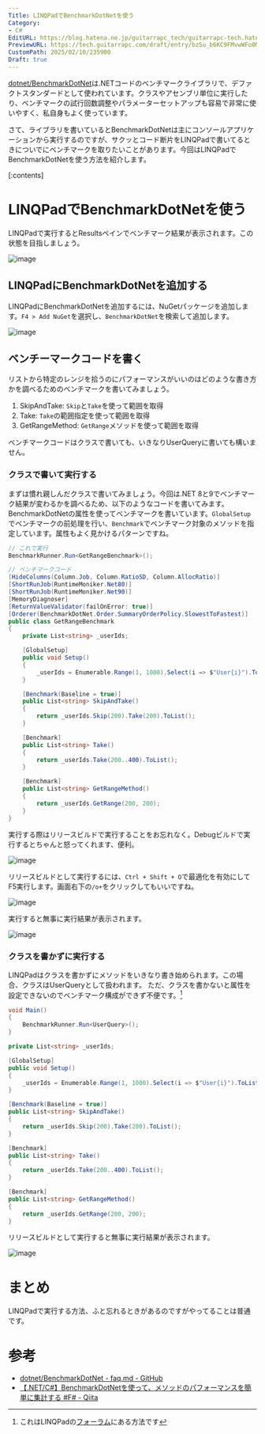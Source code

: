 ```yaml
---
Title: LINQPadでBenchmarkDotNetを使う
Category:
- C#
EditURL: https://blog.hatena.ne.jp/guitarrapc_tech/guitarrapc-tech.hatenablog.com/atom/entry/6802418398327952952
PreviewURL: https://tech.guitarrapc.com/draft/entry/bzSu_b6KC9FMvwWFo0MLidO-klk
CustomPath: 2025/02/10/235900
Draft: true
---
```


[dotnet/BenchmarkDotNet](https://github.com/dotnet/BenchmarkDotNet/tree/master)は.NETコードのベンチマークライブラリで、デファクトスタンダードとして使われています。クラスやアセンブリ単位に実行したり、ベンチマークの試行回数調整やパラメーターセットアップも容易で非常に使いやすく、私自身もよく使っています。

さて、ライブラリを書いているとBenchmarkDotNetは主にコンソールアプリケーションから実行するのですが、サクッとコード断片をLINQPadで書いてるときについでにベンチマークを取りたいことがあります。今回はLINQPadでBenchmarkDotNetを使う方法を紹介します。

[:contents]

# LINQPadでBenchmarkDotNetを使う

LINQPadで実行するとResultsペインでベンチマーク結果が表示されます。この状態を目指しましょう。

![image](https://github.com/user-attachments/assets/64f76bed-423f-4213-8899-1b796b33c0e5)

## LINQPadにBenchmarkDotNetを追加する

LINQPadにBenchmarkDotNetを追加するには、NuGetパッケージを追加します。`F4 > Add NuGet`を選択し、`BenchmarkDotNet`を検索して追加します。

![image](https://github.com/user-attachments/assets/c57a90d8-2062-4fd2-8ed6-4e0c67321a77)

## ベンチーマークコードを書く

リストから特定のレンジを拾うのにパフォーマンスがいいのはどのような書き方かを調べるためのベンチマークを書いてみましょう。

1. SkipAndTake: `Skip`と`Take`を使って範囲を取得
2. Take: `Take`の範囲指定を使って範囲を取得
3. GetRangeMethod: `GetRange`メソッドを使って範囲を取得

ベンチマークコードはクラスで書いても、いきなりUserQueryに書いても構いません。

### クラスで書いて実行する

まずは慣れ親しんだクラスで書いてみましょう。今回は.NET 8と9でベンチマーク結果が変わるかを調べるため、以下のようなコードを書いてみます。
BenchmarkDotNetの属性を使ってベンチマークを書いています。`GlobalSetup`でベンチマークの前処理を行い、`Benchmark`でベンチマーク対象のメソッドを指定しています。属性もよく見かけるパターンですね。

```cs
// これで実行
BenchmarkRunner.Run<GetRangeBenchmark>();

// ベンチマークコード
[HideColumns(Column.Job, Column.RatioSD, Column.AllocRatio)]
[ShortRunJob(RuntimeMoniker.Net80)]
[ShortRunJob(RuntimeMoniker.Net90)]
[MemoryDiagnoser]
[ReturnValueValidator(failOnError: true)]
[Orderer(BenchmarkDotNet.Order.SummaryOrderPolicy.SlowestToFastest)]
public class GetRangeBenchmark
{
    private List<string> _userIds;

    [GlobalSetup]
    public void Setup()
    {
        _userIds = Enumerable.Range(1, 1000).Select(i => $"User{i}").ToList();
    }

    [Benchmark(Baseline = true)]
    public List<string> SkipAndTake()
    {
        return _userIds.Skip(200).Take(200).ToList();
    }

    [Benchmark]
    public List<string> Take()
    {
        return _userIds.Take(200..400).ToList();
    }

    [Benchmark]
    public List<string> GetRangeMethod()
    {
        return _userIds.GetRange(200, 200);
    }
}
```

実行する際はリリースビルドで実行することをお忘れなく。Debugビルドで実行するとちゃんと怒ってくれます、便利。

![image](https://github.com/user-attachments/assets/60d7ae89-0563-4e5f-aad5-4196611b8273)

リリースビルドとして実行するには、`Ctrl + Shift + O`で最適化を有効にしてF5実行します。画面右下の`/o+`をクリックしてもいいですね。

![image](https://github.com/user-attachments/assets/5b8860d6-49a6-4f29-babb-82fad088c730)

実行すると無事に実行結果が表示されます。

![image](https://github.com/user-attachments/assets/f078ede9-98a9-45aa-b886-45132e3058f9)

### クラスを書かずに実行する

LINQPadはクラスを書かずにメソッドをいきなり書き始められます。この場合、クラスはUserQueryとして扱われます。
ただ、クラスを書かないと属性を設定できないのでベンチマーク構成ができず不便です。[^1]

```cs
void Main()
{
    BenchmarkRunner.Run<UserQuery>();
}

private List<string> _userIds;

[GlobalSetup]
public void Setup()
{
    _userIds = Enumerable.Range(1, 1000).Select(i => $"User{i}").ToList();
}

[Benchmark(Baseline = true)]
public List<string> SkipAndTake()
{
    return _userIds.Skip(200).Take(200).ToList();
}

[Benchmark]
public List<string> Take()
{
    return _userIds.Take(200..400).ToList();
}

[Benchmark]
public List<string> GetRangeMethod()
{
    return _userIds.GetRange(200, 200);
}
```

リリースビルドとして実行すると無事に実行結果が表示されます。

![image](https://github.com/user-attachments/assets/9f6cfd3a-c8c6-46b4-b5c5-b1a8a22a7048)

# まとめ

LINQPadで実行する方法、ふと忘れるときがあるのですがやってることは普通です。

# 参考

* [dotnet/BenchmarkDotNet - faq.md - GitHub](https://github.com/dotnet/BenchmarkDotNet/blob/master/docs/articles/faq.md)
* [【.NET/C#】BenchmarkDotNetを使って、メソッドのパフォーマンスを簡単に集計する #F# - Qiita](https://qiita.com/SY81517/items/79f6c5905e758279831a#%E3%82%A8%E3%82%AF%E3%82%B9%E3%83%9D%E3%83%BC%E3%83%88%E3%81%99%E3%82%8B%E6%96%B9%E6%B3%95)


[^1]: これはLINQPadの[フォーラム](https://forum.linqpad.net/discussion/1872/benchmarkdotnet-in-linqpad)にある方法です
